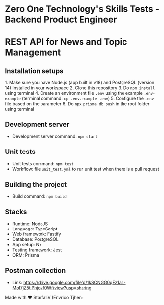 # Zero One Technology's Skills Tests - Backend Product Engineer
# REST API for News and Topic Management

## Installation setups
​1. Make sure you have Node.js (app built in v18) and PostgreSQL (version 14) Installed in your workspace
2. Clone this repository
3. Do `npm install` using terminal
4. Create an environment file `.env` using the example `.env-example` (terminal command: `cp .env.example .env`)
5. Configure the `.env` file based on the parameter
6. Do `npx prisma db push` in the root folder using terminal

## Development server
- Development server command: `npm start`

## Unit tests
- Unit tests command: `npm test`
- Workflow: file `unit_test.yml` to run unit test when there is a pull request

## Building the project
- Build command: `npm build`

## Stacks
- Runtime: NodeJS
- Language: TypeScript
- Web framework: Fastify
- Database: PostgreSQL
- App setup: Nx
- Testing framework: Jest
- ORM: Prisma

## Postman collection
- Link: https://drive.google.com/file/d/1kSCNGG0qFz1aa-MoI7jZ5tiPhjovf0Wf/view?usp=sharing

Made with ♥ 
StarfallV (Envrico Tjhen)